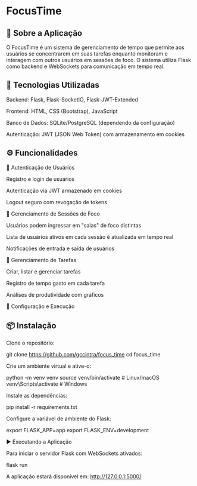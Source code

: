 # FocusTime

## 📌 Sobre a Aplicação

O FocusTime é um sistema de gerenciamento de tempo que permite aos usuários se concentrarem em suas tarefas enquanto monitoram e interagem com outros usuários em sessões de foco. O sistema utiliza Flask como backend e WebSockets para comunicação em tempo real.

## 🚀 Tecnologias Utilizadas

Backend: Flask, Flask-SocketIO, Flask-JWT-Extended

Frontend: HTML, CSS (Bootstrap), JavaScript

Banco de Dados: SQLite/PostgreSQL (dependendo da configuração)

Autenticação: JWT (JSON Web Token) com armazenamento em cookies

## ⚙️ Funcionalidades

🔹 Autenticação de Usuários

Registro e login de usuários

Autenticação via JWT armazenado em cookies

Logout seguro com revogação de tokens

🔹 Gerenciamento de Sessões de Foco

Usuários podem ingressar em "salas" de foco distintas

Lista de usuários ativos em cada sessão é atualizada em tempo real

Notificações de entrada e saída de usuários

🔹 Gerenciamento de Tarefas

Criar, listar e gerenciar tarefas

Registro de tempo gasto em cada tarefa

Análises de produtividade com gráficos

🔌 Configuração e Execução

## 📦 Instalação

Clone o repositório:

git clone https://github.com/gccintra/focus_time
cd focus_time

Crie um ambiente virtual e ative-o:

python -m venv venv
source venv/bin/activate  # Linux/macOS
venv\Scripts\activate  # Windows

Instale as dependências:

pip install -r requirements.txt

Configure a variável de ambiente do Flask:

export FLASK_APP=app
export FLASK_ENV=development

▶️ Executando a Aplicação

Para iniciar o servidor Flask com WebSockets ativados:

flask run

A aplicação estará disponível em: http://127.0.0.1:5000/
